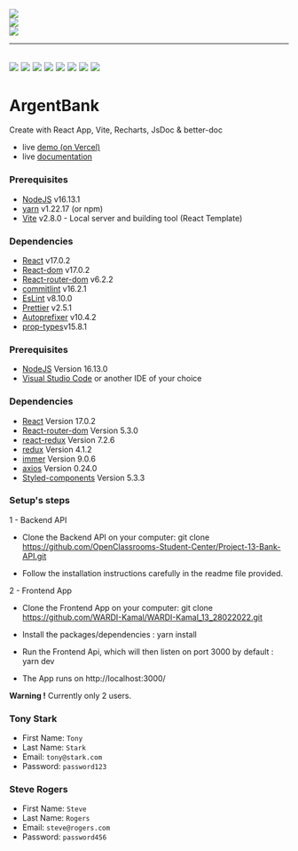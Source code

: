 ![](https://badgen.net/badge/:subject/:status/:color?icon=github)\
![](https://badgen.net/github/checks/node-formidable/node-formidable/master/windows)\
![](https://badgen.net/npm/node/next)

---
[![](https://img.shields.io/badge/React-20232A?style=for-the-badge&logo=react&logoColor=61DAFB)](https://fr.reactjs.org/)
[![](https://img.shields.io/badge/React_Router-CA4245?style=for-the-badge&logo=react-router&logoColor=white)](https://reactrouter.com/)
[![](https://img.shields.io/badge/Vite-B73BFE?style=for-the-badge&logo=vite&logoColor=FFD62E)](https://vitejs.dev/)
[![](https://img.shields.io/badge/Visual_Studio_Code-0078D4?style=for-the-badge&logo=visual%20studio%20code&logoColor=white)](https://code.visualstudio.com/)
[![](https://img.shields.io/badge/JavaScript-323330?style=for-the-badge&logo=javascript&logoColor=F7DF1E)](/)
[![](https://img.shields.io/badge/eslint-3A33D1?style=for-the-badge&logo=eslint&logoColor=white)](https://eslint.org/)
[![](https://img.shields.io/badge/prettier-1A2C34?style=for-the-badge&logo=prettier&logoColor=F7BA3E)](https://prettier.io/)
[![](https://img.shields.io/badge/GIT-E44C30?style=for-the-badge&logo=git&logoColor=white)](https://git-scm.com)
---

# ArgentBank

Create with React App, Vite, Recharts, JsDoc & better-doc

- live [demo (on Vercel)](https://wardi-kamal-12-16022022.vercel.app/) 
- live [documentation](https://wardi-kamal-12-16022022.vercel.app/)

### Prerequisites

- [NodeJS](https://nodejs.org/en/) v16.13.1
- [yarn](https://yarnpkg.com/) v1.22.17 (or npm)
- [Vite](https://vitejs.dev/) v2.8.0 - Local server and building tool (React Template)

### Dependencies

- [React](https://fr.reactjs.org/) v17.0.2
- [React-dom](https://www.npmjs.com/package/react-dom) v17.0.2
- [React-router-dom](https://v5.reactrouter.com/web/guides/quick-start) v6.2.2
- [commitlint](https://commitlint.js.org/#/guides-use-prompt) v16.2.1
- [EsLint](https://eslint.org/) v8.10.0
- [Prettier](https://prettier.io/) v2.5.1
- [Autoprefixer](https://github.com/postcss/autoprefixer#browsers) v10.4.2
- [prop-types](https://www.npmjs.com/package/prop-types)v15.8.1

### Prerequisites
- [NodeJS](https://nodejs.org/en/)  Version 16.13.0 
- [Visual Studio Code](https://code.visualstudio.com/) or another IDE of your choice
### Dependencies
- [React](https://reactjs.org/) Version 17.0.2
- [React-router-dom](https://v5.reactrouter.com/web/guides/quick-start) Version 5.3.0
- [react-redux](https://react-redux.js.org/) Version 7.2.6
- [redux](https://redux.js.org/) Version 4.1.2
- [immer](https://www.npmjs.com/package/immer) Version 9.0.6
- [axios](https://axios-http.com/docs/intro) Version 0.24.0
- [Styled-components](https://styled-components.com/) Version 5.3.3

### Setup's steps

1 - Backend API
 - Clone the Backend API on your computer:
    git clone https://github.com/OpenClassrooms-Student-Center/Project-13-Bank-API.git

 - Follow the installation instructions carefully in the readme file provided.

2 - Frontend App
 - Clone the Frontend App on your computer:
    git clone https://github.com/WARDI-Kamal/WARDI-Kamal_13_28022022.git

 - Install the packages/dependencies : yarn install

 - Run the Frontend Api, which will then listen on port 3000 by default : yarn dev

 - The App runs on http://localhost:3000/

**Warning !** Currently only 2 users.

### Tony Stark
- First Name: `Tony`
- Last Name: `Stark`
- Email: `tony@stark.com`
- Password: `password123`
### Steve Rogers
- First Name: `Steve`
- Last Name: `Rogers`
- Email: `steve@rogers.com`
- Password: `password456`

